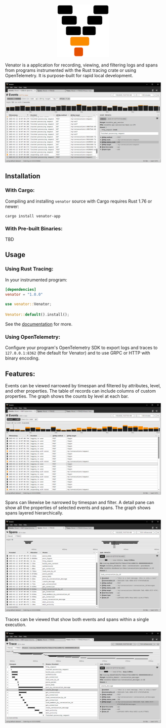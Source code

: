 <p align="center">
  <picture>
    <source media="(prefers-color-scheme: dark)" height=170 srcset="docs/images/icon-dark.svg">
    <source media="(prefers-color-scheme: light)" height=170 srcset="docs/images/icon-light.svg">
    <img alt="venator logo" height=170 src="docs/images/icon-light.svg">
  </picture>
</p>

Venator is a application for recording, viewing, and filtering logs and spans
from programs instrumented with the Rust tracing crate or using OpenTelemetry.
It is purpose-built for rapid local development.

<picture>
  <img alt="demo" src="docs/images/screenshot-demo-light.png">
</picture>

## Installation

### With Cargo:

Compiling and installing `venator` source with Cargo requires Rust 1.76 or newer:

```
cargo install venator-app
```

### With Pre-built Binaries:

TBD

## Usage

### Using Rust Tracing:

In your instrumented program:

```toml
[dependencies]
venator = "1.0.0"
```

```rust
use venator::Venator;

Venator::default().install();
```

See the [documentation](https://docs.rs/venator/latest/venator/) for more.

### Using OpenTelemetry:

Configure your program's OpenTelemetry SDK to export logs and traces to
`127.0.0.1:8362` (the default for Venator) and to use GRPC or HTTP with binary
encoding.

## Features:

Events can be viewed narrowed by timespan and filtered by attributes, level, and
other properties. The table of records can include columns of custom properties.
The graph shows the counts by level at each bar.

<picture>
  <img alt="screenshots of events screen" src="docs/images/screenshot-events-light.png">
</picture>

Spans can likewise be narrowed by timespan and filter. A detail pane can show
all the properties of selected events and spans. The graph shows spans layered
hierarchically.

<picture>
  <img alt="screenshots of spans screen" src="docs/images/screenshot-spans-light.png">
</picture>

Traces can be viewed that show both events and spans within a single execution.

<picture>
  <img alt="screenshots of trace screen" src="docs/images/screenshot-traces-light.png">
</picture>
